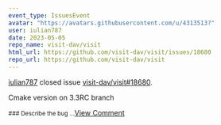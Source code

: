 ```yaml
---
event_type: IssuesEvent
avatar: "https://avatars.githubusercontent.com/u/4313513?"
user: iulian787
date: 2023-05-05
repo_name: visit-dav/visit
html_url: https://github.com/visit-dav/visit/issues/18680
repo_url: https://github.com/visit-dav/visit
---
```


<a href='https://github.com/iulian787' target='_blank'>iulian787</a> closed issue <a href='https://github.com/visit-dav/visit/issues/18680' target='_blank'>visit-dav/visit#18680</a>.

<p>Cmake version on 3.3RC branch</p><small>### Describe the bug...</small><a href='https://github.com/visit-dav/visit/issues/18680' target='_blank'>View Comment</a>
